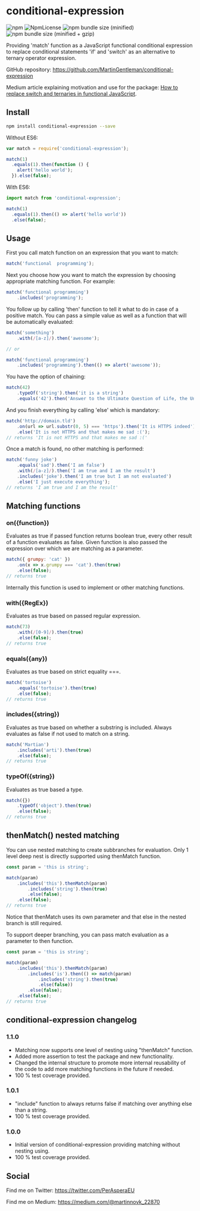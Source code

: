 # conditional-expression

![npm](https://img.shields.io/npm/v/conditional-expression.svg)
![NpmLicense](https://img.shields.io/npm/l/conditional-expression.svg)
![npm bundle size (minified)](https://img.shields.io/bundlephobia/min/conditional-expression.svg)
![npm bundle size (minified + gzip)](https://img.shields.io/bundlephobia/minzip/conditional-expression.svg)

Providing 'match' function as a JavaScript functional conditional
expression to replace conditional statements 'if' and 'switch'
as an alternative to ternary operator expression.

GitHub repository: https://github.com/MartinGentleman/conditional-expression

Medium article explaining motivation and use for the package: [How to replace switch and ternaries in functional JavaScript](https://medium.com/@martinnovk_22870/how-to-replace-switch-and-ternaries-in-functional-javascript-a011f0e93a31).

## Install


```sh
npm install conditional-expression --save
```

Without ES6:

```js
var match = require('conditional-expression');

match(1)
  .equals(1).then(function () {
    alert('hello world');
  }).else(false);

```

With ES6:

```js
import match from 'conditional-expression';

match(1)
  .equals(1).then(() => alert('hello world'))
  .else(false);

```

## Usage

First you call match function on an expression that you want to match:

```js
match('functional  programming');
```

Next you choose how you want to match the expression by choosing
appropriate matching function. For example:

```js
match('functional programming')
    .includes('programming');
```

You follow up by calling 'then' function to tell it what to do in case
of a positive match. You can pass a simple value as well as a function
that will be automatically evaluated:

```js
match('something')
    .with(/[a-z]/).then('awesome');

// or

match('functional programming')
    .includes('programming').then(() => alert('awesome'));
```

You have the option of chaining:

```js
match(42)
    .typeOf('string').then('it is a string')
    .equals('42').then('Answer to the Ultimate Question of Life, the Universe, and Everything');
```

And you finish everything by calling 'else' which is mandatory:

```js
match('http://domain.tld')
    .on(url => url.substr(0, 5) === 'https').then('It is HTTPS indeed')
    .else('It is not HTTPS and that makes me sad :(');
// returns 'It is not HTTPS and that makes me sad :('
```

Once a match is found, no other matching is performed:

```js
match('funny joke')
    .equals('sad').then('I am false')
    .with(/[a-z]/).then('I am true and I am the result')
    .includes('joke').then('I am true but I am not evaluated')
    .else('I just execute everything');
// returns 'I am true and I am the result'
```

## Matching functions

### on({function})
Evaluates as true if passed function returns boolean true, every other
result of a function evaluates as false. Given function is also passed
the expression over which we are matching as a parameter.

```js
match({ grumpy: 'cat' })
    .on(x => x.grumpy === 'cat').then(true)
    .else(false);
// returns true
```

Internally this function is used to implement or other matching
functions.

### with({RegEx})
Evaluates as true based on passed regular expression.

```js
match(73)
    .with(/[0-9]/).then(true)
    .else(false);
// returns true
```

### equals({any})
Evaluates as true based on strict equality ===.

```js
match('tortoise')
    .equals('tortoise').then(true)
    .else(false);
// returns true
```

### includes({string})
Evaluates as true based on whether a substring is included. Always
evaluates as false if not used to match on a string.

```js
match('Martian')
    .includes('arti').then(true)
    .else(false);
// returns true
```

### typeOf({string})
Evaluates as true based a type.

```js
match({})
    .typeOf('object').then(true)
    .else(false);
// returns true
```

## thenMatch() nested matching

You can use nested matching to create subbranches for evaluation. Only
1 level deep nest is directly supported using thenMatch function.

```js
const param = 'this is string';

match(param)
    .includes('this').thenMatch(param)
        .includes('string').then(true)
        .else(false);
    .else(false);
// returns true
```

Notice that thenMatch uses its own parameter and that else in the nested branch
is still required.

To support deeper branching, you can pass match evaluation as a parameter
to then function.

```js
const param = 'this is string';

match(param)
    .includes('this').thenMatch(param)
        .includes('is').then(() => match(param)
            .includes('string').then(true)
            .else(false))
        .else(false);
    .else(false);
// returns true
```

## conditional-expression changelog

### 1.1.0

- Matching now supports one level of nesting using "thenMatch" function.
- Added more assertion to test the package and new functionality.
- Changed the internal structure to promote more internal reusability of the code to add more matching functions in the future if needed.
- 100 % test coverage provided.

### 1.0.1

- "include" function to always returns false if matching over anything else than a string.
- 100 % test coverage provided.

### 1.0.0

- Initial version of conditional-expression providing matching without nesting using.
- 100 % test coverage provided.

## Social

Find me on Twitter: https://twitter.com/PerAsperaEU

Find me on Medium: https://medium.com/@martinnovk_22870